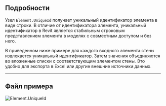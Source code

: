 ## Подробности
Узел `Element.UniqueId` получает уникальный идентификатор элемента в виде строки. В отличие от идентификатора элемента, уникальный идентификатор в Revit является стабильным строковым представлением элемента в моделях с совместным доступом и без него.

В приведенном ниже примере для каждого входного элемента стены извлекается уникальный идентификатор. Затем значения объединяются во вложенные списки с соответствующим элементом стены. Это удобно для экспорта в Excel или другие внешние источники данных.
___
## Файл примера

![Element.UniqueId](./Revit.Elements.Element.UniqueId_img.jpg)
